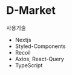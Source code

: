 # D-Market

사용기술

<ul>
    <li>Nextjs</li>
    <li>Styled-Components</li>
    <li>Recoil</li>
    <li>Axios, React-Query</li>
    <li>TypeScript</li>
</ul>
